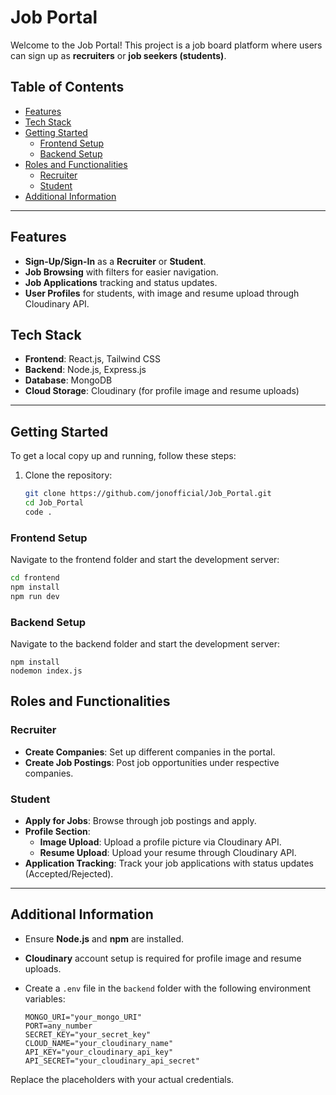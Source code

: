 # Job Portal

Welcome to the Job Portal! This project is a job board platform where users can sign up as **recruiters** or **job seekers (students)**. 

## Table of Contents

- [Features](#features)
- [Tech Stack](#tech-stack)
- [Getting Started](#getting-started)
  - [Frontend Setup](#frontend-setup)
  - [Backend Setup](#backend-setup)
- [Roles and Functionalities](#roles-and-functionalities)
  - [Recruiter](#recruiter)
  - [Student](#student)
- [Additional Information](#additional-information)

---

## Features

- **Sign-Up/Sign-In** as a **Recruiter** or **Student**.
- **Job Browsing** with filters for easier navigation.
- **Job Applications** tracking and status updates.
- **User Profiles** for students, with image and resume upload through Cloudinary API.

## Tech Stack

- **Frontend**: React.js, Tailwind CSS
- **Backend**: Node.js, Express.js
- **Database**: MongoDB
- **Cloud Storage**: Cloudinary (for profile image and resume uploads)
  
---

## Getting Started

To get a local copy up and running, follow these steps:

1. Clone the repository:
    ```bash
    git clone https://github.com/jonofficial/Job_Portal.git
    cd Job_Portal
    code .
    ```

### Frontend Setup

Navigate to the frontend folder and start the development server:

```bash
cd frontend
npm install
npm run dev
```

### Backend Setup

Navigate to the backend folder and start the development server:

```cd backend
npm install
nodemon index.js
```

## Roles and Functionalities

### Recruiter
- **Create Companies**: Set up different companies in the portal.
- **Create Job Postings**: Post job opportunities under respective companies.

### Student
- **Apply for Jobs**: Browse through job postings and apply.
- **Profile Section**:
  - **Image Upload**: Upload a profile picture via Cloudinary API.
  - **Resume Upload**: Upload your resume through Cloudinary API.
- **Application Tracking**: Track your job applications with status updates (Accepted/Rejected).

---

## Additional Information

- Ensure **Node.js** and **npm** are installed.
- **Cloudinary** account setup is required for profile image and resume uploads.
- Create a `.env` file in the `backend` folder with the following environment variables:

    ```plaintext
    MONGO_URI="your_mongo_URI"
    PORT=any_number
    SECRET_KEY="your_secret_key"
    CLOUD_NAME="your_cloudinary_name"
    API_KEY="your_cloudinary_api_key"
    API_SECRET="your_cloudinary_api_secret"
    ```

Replace the placeholders with your actual credentials.
